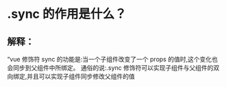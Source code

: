 # .sync 的作用是什么？

## 解释：

“vue 修饰符 sync 的功能是:当一个子组件改变了一个 props 的值时,这个变化也会同步到父组件中所绑定。
通俗的说:.sync 修饰符可以实现子组件与父组件的双向绑定,并且可以实现子组件同步修改父组件的值
